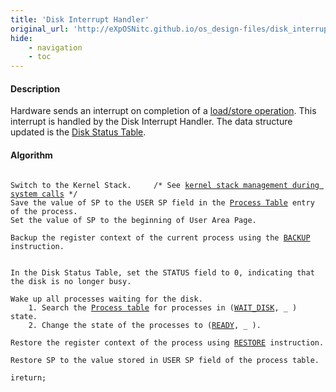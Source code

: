 ```yaml
---
title: 'Disk Interrupt Handler'
original_url: 'http://eXpOSNitc.github.io/os_design-files/disk_interrupt.html'
hide:
    - navigation
    - toc
---
```


#### Description
Hardware sends an interrupt on completion of a [load/store operation](../arch-spec/instruction-set.md). This interrupt is handled by the Disk Interrupt Handler. The data structure updated is the [Disk Status Table](mem-ds.md#ds_table).


#### Algorithm


<pre><code>
Switch to the Kernel Stack. 	/* See <a href="../../os-design/stack-smcall/">kernel stack management during system calls</a> */
Save the value of SP to the USER SP field in the <a href="../../os-design/process-table/">Process Table</a> entry of the process.
Set the value of SP to the beginning of User Area Page.

Backup the register context of the current process using the <a href="../../arch-spec/instruction-set/">BACKUP</a> instruction.


In the Disk Status Table, set the STATUS field to 0, indicating that the disk is no longer busy.

Wake up all processes waiting for the disk.
    1. Search the <a href="../../os-design/process-table/" target="_blank">Process table</a> for processes in (<a href="../../support-tools/constants/" target="_blank">WAIT_DISK</a>, _ ) state.
    2. Change the state of the processes to (<a href="../../support-tools/constants/" target="_blank">READY</a>, _ ).

Restore the register context of the process using <a href="../../arch-spec/instruction-set/">RESTORE</a> instruction.

Restore SP to the value stored in USER SP field of the process table.

ireturn;
</code></pre>